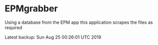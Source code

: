# EPMgrabber
Using a database from the EPM app this application scrapes the files as required


Latest backup: Sun Aug 25 00:26:01 UTC 2019
